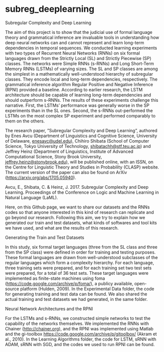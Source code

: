 # subreg_deeplearning
Subregular Complexity and Deep Learning

The aim of this project is to show that the judicial use of formal language theory and grammatical inference are invaluable tools in understanding how deep neural networks can and cannot represent and learn long-term dependencies in temporal sequences. We conducted learning experiments with two types of Recurrent Neural Networks (RNNs) on six formal languages drawn from the Strictly Local (SL) and Strictly Piecewise (SP) classes. The networks were Simple RNNs (s-RNNs) and Long Short-Term Memory RNNs (LSTMs) of varying sizes. The SL and SP classes are among the simplest in a mathematically well-understood hierarchy of subregular classes. They encode local and long-term dependencies, respectively. The grammatical inference algorithm Regular Positive and Negative Inference (RPNI) provided a baseline. According to earlier research, the LSTM architecture should be capable of learning long-term dependencies and should outperform s-RNNs. The results of these experiments challenge this narrative. First, the LSTMs’ performance was generally worse in the SP experiments than in the SL ones. Second, the s-RNNs out-performed the LSTMs on the most complex SP experiment and performed comparably to them on the others.

The research paper, ”Subregular Complexity and Deep Learning”, authored by Enes Avcu (Department of Linguistics and Cognitive Science,
University of Delaware, enesavc@udel.edu), Chihiro Shibata (School of Computer Science, Tokyo University of Technology, shibatachh@stf.teu.ac.jp) and Jeffrey Heinz (Department of Linguistics, Institute of Advanced Computational Science, Stony Brook University, jeffrey.heinz@stonybrook.edu), will be published online, with an ISSN, on the Centre for Linguistic Theory and Studies in Probability (CLASP) website. The current version of the paper can also be found on ArXiv (https://arxiv.org/abs/1705.05940).

Avcu, E., Shibata, C. & Heinz, J. 2017. Subregular Complexity and Deep Learning. Proceedings of the Conference on Logic and Machine Learning in Natural Language (LaML).

Here, on this Github page, we want to share our datasets and the RNNs codes so that anyone interested in this kind of research can replicate and go beyond our research. Following this aim, we try to explain how we generated our train and test datasets, what kinds of softwares and tool kits we have used, and what are the results of this research.

Generating the Train and Test Datasets

In this study, six formal target languages (three from the SL class and three from the SP class) were defined in order for training and testing purposes. These formal languages are drawn from well-understood subclasses of the regular languages which form a complexity hierarchy.
For each language, three training sets were prepared, and for each training set two test sets were prepared, for a total of 36 test sets. These target languages were implemented as finite-state machines using foma (https://code.google.com/archive/p/foma/), a publicy available, open-source platform (Hulden, 2009). In the Experimental Data folder, the code for generating training and test data can be found. We also shared the actual training and test datasets we had generated, in the same folder.

Neural Network Architectures and the RPNI

For the LSTMs and s-RNNs, we constructed simple networks to test the capability of the networks themselves. We implemented the RNNs with Chainer (http://chainer.org), and the RPNI was implemented using Matlab and the gi-toolbox https://code.google.com/archive/p/gitoolbox/ (Akram et al., 2010). In the Learning Algorithms folder, the code for LSTM, sRNN with ADAM, sRNN with SGD, and the codes we used to run RPNI can be found.

